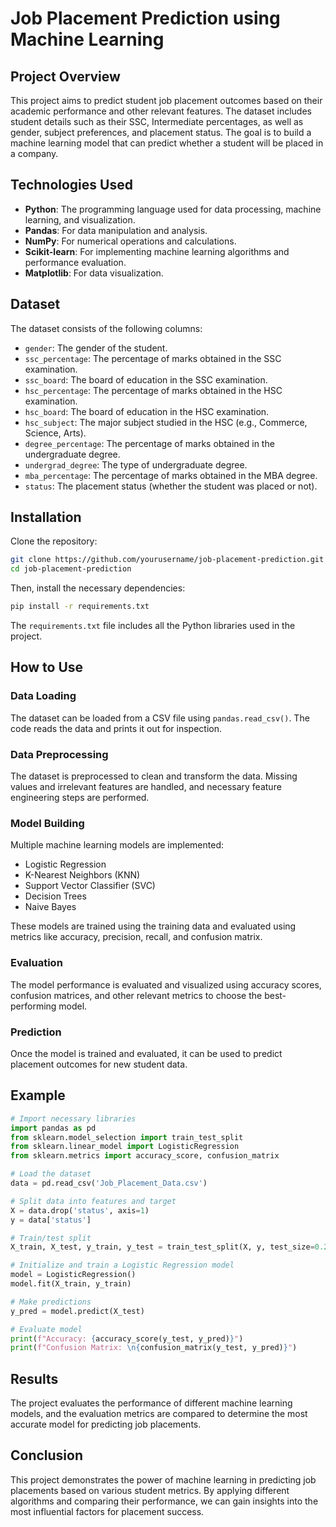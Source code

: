# Job Placement Prediction using Machine Learning

## Project Overview
This project aims to predict student job placement outcomes based on their academic performance and other relevant features. The dataset includes student details such as their SSC, Intermediate percentages, as well as gender, subject preferences, and placement status. The goal is to build a machine learning model that can predict whether a student will be placed in a company.

## Technologies Used
- **Python**: The programming language used for data processing, machine learning, and visualization.
- **Pandas**: For data manipulation and analysis.
- **NumPy**: For numerical operations and calculations.
- **Scikit-learn**: For implementing machine learning algorithms and performance evaluation.
- **Matplotlib**: For data visualization.

## Dataset
The dataset consists of the following columns:
- `gender`: The gender of the student.
- `ssc_percentage`: The percentage of marks obtained in the SSC examination.
- `ssc_board`: The board of education in the SSC examination.
- `hsc_percentage`: The percentage of marks obtained in the HSC examination.
- `hsc_board`: The board of education in the HSC examination.
- `hsc_subject`: The major subject studied in the HSC (e.g., Commerce, Science, Arts).
- `degree_percentage`: The percentage of marks obtained in the undergraduate degree.
- `undergrad_degree`: The type of undergraduate degree.
- `mba_percentage`: The percentage of marks obtained in the MBA degree.
- `status`: The placement status (whether the student was placed or not).

## Installation
Clone the repository:
```sh
git clone https://github.com/yourusername/job-placement-prediction.git
cd job-placement-prediction
```
Then, install the necessary dependencies:
```sh
pip install -r requirements.txt
```
The `requirements.txt` file includes all the Python libraries used in the project.

## How to Use

### Data Loading
The dataset can be loaded from a CSV file using `pandas.read_csv()`. The code reads the data and prints it out for inspection.

### Data Preprocessing
The dataset is preprocessed to clean and transform the data. Missing values and irrelevant features are handled, and necessary feature engineering steps are performed.

### Model Building
Multiple machine learning models are implemented:
- Logistic Regression
- K-Nearest Neighbors (KNN)
- Support Vector Classifier (SVC)
- Decision Trees
- Naive Bayes

These models are trained using the training data and evaluated using metrics like accuracy, precision, recall, and confusion matrix.

### Evaluation
The model performance is evaluated and visualized using accuracy scores, confusion matrices, and other relevant metrics to choose the best-performing model.

### Prediction
Once the model is trained and evaluated, it can be used to predict placement outcomes for new student data.

## Example
```python
# Import necessary libraries
import pandas as pd 
from sklearn.model_selection import train_test_split 
from sklearn.linear_model import LogisticRegression 
from sklearn.metrics import accuracy_score, confusion_matrix

# Load the dataset
data = pd.read_csv('Job_Placement_Data.csv')

# Split data into features and target
X = data.drop('status', axis=1) 
y = data['status']

# Train/test split
X_train, X_test, y_train, y_test = train_test_split(X, y, test_size=0.2, random_state=42)

# Initialize and train a Logistic Regression model
model = LogisticRegression() 
model.fit(X_train, y_train)

# Make predictions
y_pred = model.predict(X_test)

# Evaluate model
print(f"Accuracy: {accuracy_score(y_test, y_pred)}") 
print(f"Confusion Matrix: \n{confusion_matrix(y_test, y_pred)}")
```

## Results
The project evaluates the performance of different machine learning models, and the evaluation metrics are compared to determine the most accurate model for predicting job placements.

## Conclusion
This project demonstrates the power of machine learning in predicting job placements based on various student metrics. By applying different algorithms and comparing their performance, we can gain insights into the most influential factors for placement success.
